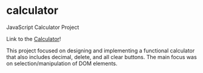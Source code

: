 # calculator
JavaScript Calculator Project

Link to the [Calculator](https://apcurran.github.io/calculator/)!

This project focused on designing and implementing a functional calculator that also includes decimal, delete, and all clear buttons.  The main focus was on selection/manipulation of DOM elements.
